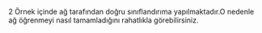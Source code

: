 2 Örnek içinde ağ tarafından doğru sınıflandırıma yapılmaktadır.O nedenle ağ öğrenmeyi nasıl tamamladığını rahatlıkla görebilirsiniz.
